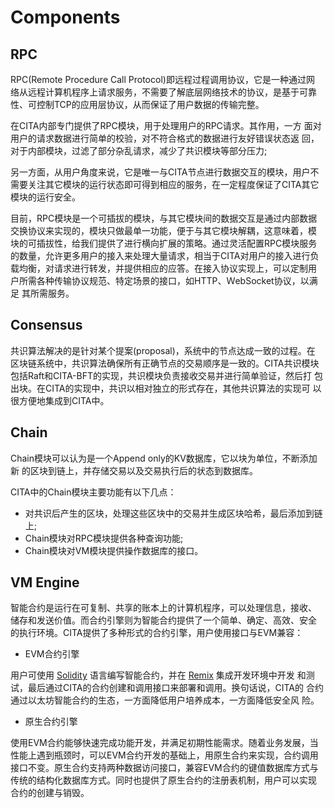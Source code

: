# Components

## RPC

RPC(Remote Procedure Call Protocol)即远程过程调用协议，它是一种通过网
络从远程计算机程序上请求服务，不需要了解底层网络技术的协议，是基于可靠
性、可控制TCP的应用层协议，从而保证了用户数据的传输完整。

在CITA内部专门提供了RPC模块，用于处理用户的RPC请求。其作用，一方
面对用户的请求数据进行简单的校验，对不符合格式的数据进行友好错误状态返
回，对于内部模块，过滤了部分杂乱请求，减少了共识模块等部分压力;

另一方面，从用户角度来说，它是唯一与CITA节点进行数据交互的模块，用户不
需要关注其它模块的运行状态即可得到相应的服务，在一定程度保证了CITA其它
模块的运行安全。

目前，RPC模块是一个可插拔的模块，与其它模块间的数据交互是通过内部数据
交换协议来实现的，模块只做最单一功能，便于与其它模块解耦，这意味着，模
块的可插拔性，给我们提供了进行横向扩展的策略。通过灵活配置RPC模块服务
的数量，允许更多用户的接入来处理大量请求，相当于CITA对用户的接入进行负
载均衡，对请求进行转发，并提供相应的应答。在接入协议实现上，可以定制用
户所需各种传输协议规范、特定场景的接口，如HTTP、ＷebSocket协议，以满足
其所需服务。

## Consensus

共识算法解决的是针对某个提案(proposal)，系统中的节点达成一致的过程。在
区块链系统中，共识算法确保所有正确节点的交易顺序是一致的。CITA共识模块
包括Raft和CITA-BFT的实现，共识模块负责接收交易并进行简单验证，然后打
包出块。在CITA的实现中，共识以相对独立的形式存在，其他共识算法的实现可
以很方便地集成到CITA中。

## Chain

Chain模块可以认为是一个Append only的KV数据库，它以块为单位，不断添加新
的区块到链上，并存储交易以及交易执行后的状态到数据库。

CITA中的Chain模块主要功能有以下几点：

* 对共识后产生的区块，处理这些区块中的交易并生成区块哈希，最后添加到链上;
* Chain模块对RPC模块提供各种查询功能;
* Chain模块对VM模块提供操作数据库的接口。

## VM Engine

智能合约是运行在可复制、共享的账本上的计算机程序，可以处理信息，接收、
储存和发送价值。而合约引擎则为智能合约提供了一个简单、确定、高效、安全
的执行环境。CITA提供了多种形式的合约引擎，用户使用接口与EVM兼容：

* EVM合约引擎

用户可使用 [Solidity](https://solidity.readthedocs.io/en/latest/introduction-to-smart-contracts.html) 语言编写智能合约，并在 [Remix](http://remix.ethereum.org) 集成开发环境中开发
和测试，最后通过CITA的合约创建和调用接口来部署和调用。换句话说，CITA的
合约通过以太坊智能合约的生态，一方面降低用户培养成本，一方面降低安全风
险。

* 原生合约引擎

使用EVM合约能够快速完成功能开发，并满足初期性能需求。随着业务发展，当
性能上遇到瓶颈时，可以EVM合约开发的基础上，用原生合约来实现，合约调用
接口不变。原生合约支持两种数据访问接口，兼容EVM合约的键值数据库方式与
传统的结构化数据库方式。同时也提供了原生合约的注册表机制，用户可以实现
合约的创建与销毁。
